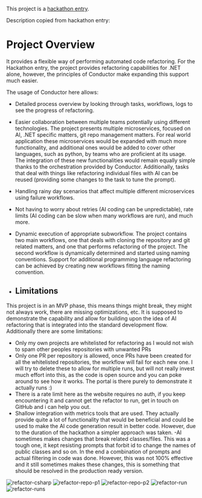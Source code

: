 This project is a [hackathon entry](https://buildtheflow.devfolio.co/).

Description copied from hackathon entry:

# Project Overview

It provides a flexible way of performing automated code refactoring. For the Hackathon entry, the project provides refactoring capabilities for .NET alone, however, the principles of Conductor make expanding this support much easier.

 The usage of Conductor here allows:
- Detailed process overview by looking through tasks, workflows, logs to see the progress of refactoring.
- Easier collaboration between multiple teams potentially using different technologies. The project presents multiple microservices, focused on AI, .NET specific matters, git repo management matters. For real world application these microservices would be expanded with much more functionality, and additional ones would be added to cover other languages, such as python, by teams who are proficient at its usage. The integration of these new functionalities would remain equally simple thanks to the orchestration provided by Conductor. Additionally, tasks that deal with things like refactoring individual files with AI can be reused (providing some changes to the task to tune the prompt).
- Handling rainy day scenarios that affect multiple different microservices using failure workflows.
- Not having to worry about retries (AI coding can be unpredictable), rate limits (AI coding can be slow when many workflows are run), and much more.
- Dynamic execution of appropriate subworkflow. The project contains two main workflows, one that deals with cloning the repository and git related matters, and one that performs refactoring of the project. The second workflow is dynamically determined and started using naming conventions. Support for additional programming language refactoring can be achieved by creating new workflows fitting the naming convention.

- ## Limitations
This project is in an MVP phase, this means things might break, they might not always work, there are missing optimizations, etc. It is supposed to demonstrate the capability and allow for building upon the idea of AI refactoring that is integrated into the standard development flow. Additionally there are some limitations:
- Only my own projects are whitelisted for refactoring as I would not wish to spam other peoples repositories with unwanted PRs
- Only one PR per repository is allowed, once PRs have been created for all the whitelisted repositories, the workflow will fail for each new one. I will try to delete these to allow for multiple runs, but will not really invest much effort into this, as the code is open source and you can poke around to see how it works. The portal is there purely to demonstrate it actually runs :)
- There is a rate limit here as the website requires no auth, if you keep encountering it and cannot get the refactor to run, get in touch on GitHub and i can help you out.
- Shallow integration with metrics tools that are used. They actually provide quite a lot of functionality that would be beneficial and could be used to make the AI code generation result in better code. However, due to the duration of the hackathon a simpler approach was taken.
-AI sometimes makes changes that break related classes/files. This was a tough one, it kept resisting prompts that forbit id to change the names of public classes and so on. In the end a combination of prompts and actual filtering in code was done. However, this was not 100% effective and it still sometimes makes these changes, this is something that should be resolved in the production ready version.

![refactor-csharp](https://github.com/user-attachments/assets/9082cf61-d3e5-4a74-a21c-d167abb3f27b)
![refactor-repo-p1](https://github.com/user-attachments/assets/eb354d7e-6bca-42be-b673-c37a6c2acf99)
![refactor-repo-p2](https://github.com/user-attachments/assets/f4bd9420-7487-4601-b297-dad5663cbe55)
![refactor-run](https://github.com/user-attachments/assets/9c14a2cd-5e70-41ab-8c0f-6e7aa39bce93)
![refactor-runs](https://github.com/user-attachments/assets/3984e8a5-1bec-4973-8159-5e3d4573771c)
